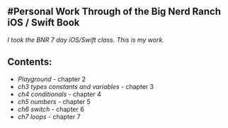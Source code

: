 #Personal Work Through of the Big Nerd Ranch iOS / Swift Book
-----

*I took the BNR 7 day iOS/Swift class. This is my work.*

Contents:
----

- *Playground* - chapter 2
- *ch3 types constants and variables*	 - chapter 3
- *ch4 conditionals* - chapter 4
- *ch5 numbers* - chapter 5	
- *ch6 switch* - chapter 6
- *ch7 loops* - chapter 7

